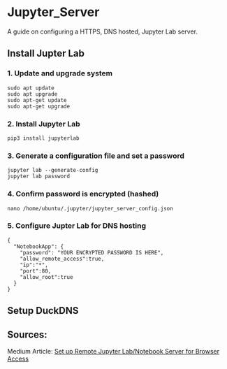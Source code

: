 # Jupyter_Server
A guide on configuring a HTTPS, DNS hosted, Jupyter Lab server.

## Install Jupter Lab

### 1. Update and upgrade system

```{bash}
sudo apt update
sudo apt upgrade
sudo apt-get update
sudo apt-get upgrade
```

### 2. Install Jupyter Lab

```{bash}
pip3 install jupyterlab
```

### 3. Generate a configuration file and set a password

```{bash}
jupyter lab --generate-config
jupyter lab password
```
### 4. Confirm password is encrypted (hashed)

```{bash}
nano /home/ubuntu/.jupyter/jupyter_server_config.json
```

### 5. Configure Jupter Lab for DNS hosting

```{json}
{  
  "NotebookApp": {
    "password": "YOUR ENCRYPTED PASSWORD IS HERE",
    "allow_remote_access":true,
    "ip":"*",
    "port":80,
    "allow_root":true
  }
}
```

## Setup DuckDNS

























## Sources:
Medium Article: [Set up Remote Jupyter Lab/Notebook Server for Browser Access](https://medium.com/@mlquest0/set-up-remote-jupyter-lab-notebook-server-for-remote-browser-access-2cef464f203e)
